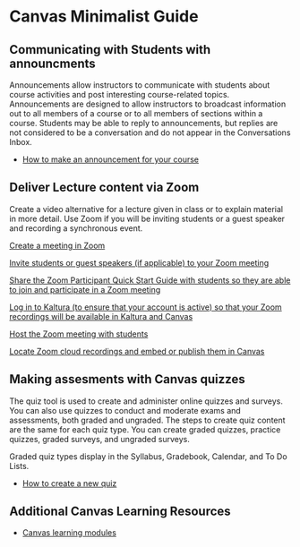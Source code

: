 # Canvas Minimalist Guide

## Communicating with Students with announcments

Announcements allow instructors to communicate with students about course activities and post interesting course-related topics. Announcements are designed to allow instructors to broadcast information out to all members of a course or to all members of sections within a course. Students may be able to reply to announcements, but replies are not considered to be a conversation and do not appear in the Conversations Inbox.

* [How to make an announcement for your course](https://vimeo.com/72222376)

## Deliver Lecture content via Zoom 

Create a video alternative for a lecture given in class or to explain material in more detail. Use Zoom if you will be inviting students or a guest speaker and recording a synchronous event. 

[Create a meeting in Zoom](https://itld.psu.edu/learning-path/zoom-learning-path-hosts#create-your-first-meeting)

[Invite students or guest speakers (if applicable) to your Zoom meeting](https://support.zoom.us/hc/en-us/articles/201362183-How-Do-I-Invite-Others-To-Join-a-Meeting-#web)

[Share the Zoom Participant Quick Start Guide with students so they are able to join and participate in a Zoom meeting](https://itld.psu.edu/training/participating-zoom-meeting-quick-start-guide)

[Log in to Kaltura (to ensure that your account is active) so that your Zoom recordings will be available in Kaltura and Canvas](https://psu.mediaspace.kaltura.com)

[Host the Zoom meeting with students](http://itld.psu.edu/training/host-zoom-meeting-or-webinar-quick-start-guide)

[Locate Zoom cloud recordings and embed or publish them in Canvas](https://pennstate.service-now.com/kb?id=kb_article_view&sysparm_article=KB0011725&sys_kb_id=8eb796d11b52ff40ec6a7661cd4bcbcd)


## Making assesments with Canvas quizzes

The quiz tool is used to create and administer online quizzes and surveys. You can also use quizzes to conduct and moderate exams and assessments, both graded and ungraded. The steps to create quiz content are the same for each quiz type.  You can create graded quizzes, practice quizzes, graded surveys, and ungraded surveys.

Graded quiz types display in the Syllabus, Gradebook, Calendar, and To Do Lists.

* [How to create a new quiz](https://vimeo.com/72004689)

## Additional Canvas Learning Resources
* [Canvas learning modules](https://psu.instructure.com/courses/1741795/modules)

